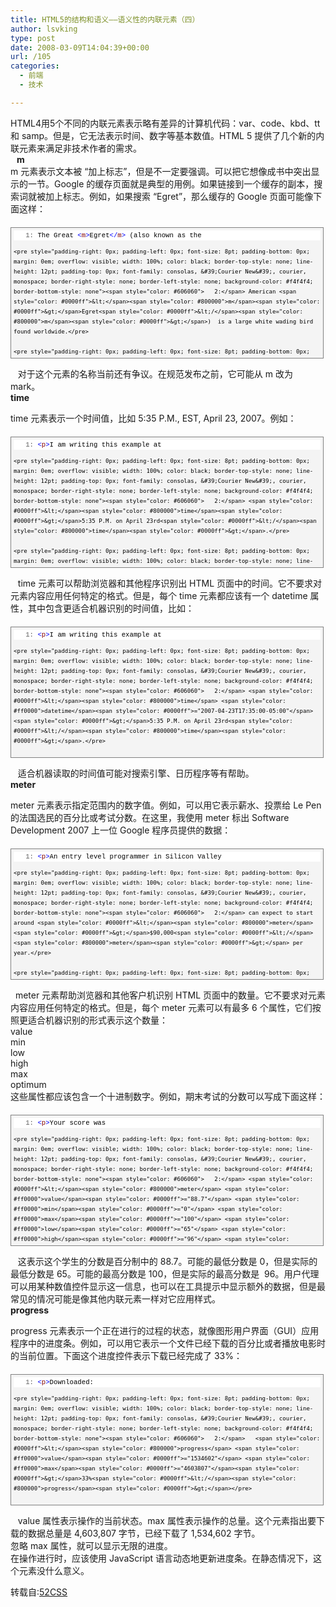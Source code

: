 ```yaml
---
title: HTML5的结构和语义——语义性的内联元素（四）
author: lsvking
type: post
date: 2008-03-09T14:04:39+00:00
url: /105
categories:
  - 前端
  - 技术

---
```

HTML4用5个不同的内联元素表示略有差异的计算机代码：var、code、kbd、tt 和 samp。但是，它无法表示时间、数字等基本数值。HTML 5 提供了几个新的内联元素来满足非技术作者的需求。&#160;   
**&#160;&#160; m**   
m 元素表示文本被 &#8220;加上标志&#8221;，但是不一定要强调。可以把它想像成书中突出显示的一节。Google 的缓存页面就是典型的用例。如果链接到一个缓存的副本，搜索词就被加上标志。例如，如果搜索 &#8220;Egret&#8221;，那么缓存的 Google 页面可能像下面这样： 

<div style="border-right: gray 1px solid; padding-right: 4px; border-top: gray 1px solid; padding-left: 4px; font-size: 8pt; padding-bottom: 4px; margin: 20px 0px 10px; overflow: auto; border-left: gray 1px solid; width: 97.5%; cursor: text; line-height: 12pt; padding-top: 4px; border-bottom: gray 1px solid; font-family: consolas, &#39;Courier New&#39;, courier, monospace; background-color: #f4f4f4; max-height: 200px">
  <div style="padding-right: 0px; padding-left: 0px; font-size: 8pt; padding-bottom: 0px; overflow: visible; width: 100%; color: black; border-top-style: none; line-height: 12pt; padding-top: 0px; font-family: consolas, &#39;Courier New&#39;, courier, monospace; border-right-style: none; border-left-style: none; background-color: #f4f4f4; border-bottom-style: none">
    <pre style="padding-right: 0px; padding-left: 0px; font-size: 8pt; padding-bottom: 0px; margin: 0em; overflow: visible; width: 100%; color: black; border-top-style: none; line-height: 12pt; padding-top: 0px; font-family: consolas, &#39;Courier New&#39;, courier, monospace; border-right-style: none; border-left-style: none; background-color: white; border-bottom-style: none"><span style="color: #606060">   1:</span> The Great <span style="color: #0000ff">&lt;</span><span style="color: #800000">m</span><span style="color: #0000ff">&gt;</span>Egret<span style="color: #0000ff">&lt;/</span><span style="color: #800000">m</span><span style="color: #0000ff">&gt;</span> (also known as the</pre>
    
    <pre style="padding-right: 0px; padding-left: 0px; font-size: 8pt; padding-bottom: 0px; margin: 0em; overflow: visible; width: 100%; color: black; border-top-style: none; line-height: 12pt; padding-top: 0px; font-family: consolas, &#39;Courier New&#39;, courier, monospace; border-right-style: none; border-left-style: none; background-color: #f4f4f4; border-bottom-style: none"><span style="color: #606060">   2:</span> American <span style="color: #0000ff">&lt;</span><span style="color: #800000">m</span><span style="color: #0000ff">&gt;</span>Egret<span style="color: #0000ff">&lt;/</span><span style="color: #800000">m</span><span style="color: #0000ff">&gt;</span>)  is a large white wading bird found worldwide.</pre>
    
    <pre style="padding-right: 0px; padding-left: 0px; font-size: 8pt; padding-bottom: 0px; margin: 0em; overflow: visible; width: 100%; color: black; border-top-style: none; line-height: 12pt; padding-top: 0px; font-family: consolas, &#39;Courier New&#39;, courier, monospace; border-right-style: none; border-left-style: none; background-color: white; border-bottom-style: none"><span style="color: #606060">   3:</span> The Great <span style="color: #0000ff">&lt;</span><span style="color: #800000">m</span><span style="color: #0000ff">&gt;</span>Egret<span style="color: #0000ff">&lt;/</span><span style="color: #800000">m</span><span style="color: #0000ff">&gt;</span> flies with slow wing beats. The</pre>
    
    <pre style="padding-right: 0px; padding-left: 0px; font-size: 8pt; padding-bottom: 0px; margin: 0em; overflow: visible; width: 100%; color: black; border-top-style: none; line-height: 12pt; padding-top: 0px; font-family: consolas, &#39;Courier New&#39;, courier, monospace; border-right-style: none; border-left-style: none; background-color: #f4f4f4; border-bottom-style: none"><span style="color: #606060">   4:</span> scientific name of the Great <span style="color: #0000ff">&lt;</span><span style="color: #800000">m</span><span style="color: #0000ff">&gt;</span>Egret<span style="color: #0000ff">&lt;/</span><span style="color: #800000">m</span><span style="color: #0000ff">&gt;</span> is <span style="color: #0000ff">&lt;</span><span style="color: #800000">i</span><span style="color: #0000ff">&gt;</span>Casmerodius</pre>
    
    <pre style="padding-right: 0px; padding-left: 0px; font-size: 8pt; padding-bottom: 0px; margin: 0em; overflow: visible; width: 100%; color: black; border-top-style: none; line-height: 12pt; padding-top: 0px; font-family: consolas, &#39;Courier New&#39;, courier, monospace; border-right-style: none; border-left-style: none; background-color: white; border-bottom-style: none"><span style="color: #606060">   5:</span> albus<span style="color: #0000ff">&lt;/</span><span style="color: #800000">i</span><span style="color: #0000ff">&gt;</span>. </pre></p>
  </div>
</div>

&#160;&#160; 对于这个元素的名称当前还有争议。在规范发布之前，它可能从 m 改为 mark。&#160;   
**time**

time 元素表示一个时间值，比如 5:35 P.M., EST, April 23, 2007。例如：

<div style="border-right: gray 1px solid; padding-right: 4px; border-top: gray 1px solid; padding-left: 4px; font-size: 8pt; padding-bottom: 4px; margin: 20px 0px 10px; overflow: auto; border-left: gray 1px solid; width: 97.5%; cursor: text; line-height: 12pt; padding-top: 4px; border-bottom: gray 1px solid; font-family: consolas, &#39;Courier New&#39;, courier, monospace; background-color: #f4f4f4; max-height: 200px">
  <div style="padding-right: 0px; padding-left: 0px; font-size: 8pt; padding-bottom: 0px; overflow: visible; width: 100%; color: black; border-top-style: none; line-height: 12pt; padding-top: 0px; font-family: consolas, &#39;Courier New&#39;, courier, monospace; border-right-style: none; border-left-style: none; background-color: #f4f4f4; border-bottom-style: none">
    <pre style="padding-right: 0px; padding-left: 0px; font-size: 8pt; padding-bottom: 0px; margin: 0em; overflow: visible; width: 100%; color: black; border-top-style: none; line-height: 12pt; padding-top: 0px; font-family: consolas, &#39;Courier New&#39;, courier, monospace; border-right-style: none; border-left-style: none; background-color: white; border-bottom-style: none"><span style="color: #606060">   1:</span> <span style="color: #0000ff">&lt;</span><span style="color: #800000">p</span><span style="color: #0000ff">&gt;</span>I am writing this example at</pre>
    
    <pre style="padding-right: 0px; padding-left: 0px; font-size: 8pt; padding-bottom: 0px; margin: 0em; overflow: visible; width: 100%; color: black; border-top-style: none; line-height: 12pt; padding-top: 0px; font-family: consolas, &#39;Courier New&#39;, courier, monospace; border-right-style: none; border-left-style: none; background-color: #f4f4f4; border-bottom-style: none"><span style="color: #606060">   2:</span> <span style="color: #0000ff">&lt;</span><span style="color: #800000">time</span><span style="color: #0000ff">&gt;</span>5:35 P.M. on April 23rd<span style="color: #0000ff">&lt;/</span><span style="color: #800000">time</span><span style="color: #0000ff">&gt;</span>.</pre>
    
    <pre style="padding-right: 0px; padding-left: 0px; font-size: 8pt; padding-bottom: 0px; margin: 0em; overflow: visible; width: 100%; color: black; border-top-style: none; line-height: 12pt; padding-top: 0px; font-family: consolas, &#39;Courier New&#39;, courier, monospace; border-right-style: none; border-left-style: none; background-color: white; border-bottom-style: none"><span style="color: #606060">   3:</span> <span style="color: #0000ff">&lt;/</span><span style="color: #800000">p</span><span style="color: #0000ff">&gt;</span> </pre></p>
  </div>
</div>

&#160;&#160; time 元素可以帮助浏览器和其他程序识别出 HTML 页面中的时间。它不要求对元素内容应用任何特定的格式。但是，每个 time 元素都应该有一个 datetime 属性，其中包含更适合机器识别的时间值，比如：

<div style="border-right: gray 1px solid; padding-right: 4px; border-top: gray 1px solid; padding-left: 4px; font-size: 8pt; padding-bottom: 4px; margin: 20px 0px 10px; overflow: auto; border-left: gray 1px solid; width: 97.5%; cursor: text; line-height: 12pt; padding-top: 4px; border-bottom: gray 1px solid; font-family: consolas, &#39;Courier New&#39;, courier, monospace; background-color: #f4f4f4; max-height: 200px">
  <div style="padding-right: 0px; padding-left: 0px; font-size: 8pt; padding-bottom: 0px; overflow: visible; width: 100%; color: black; border-top-style: none; line-height: 12pt; padding-top: 0px; font-family: consolas, &#39;Courier New&#39;, courier, monospace; border-right-style: none; border-left-style: none; background-color: #f4f4f4; border-bottom-style: none">
    <pre style="padding-right: 0px; padding-left: 0px; font-size: 8pt; padding-bottom: 0px; margin: 0em; overflow: visible; width: 100%; color: black; border-top-style: none; line-height: 12pt; padding-top: 0px; font-family: consolas, &#39;Courier New&#39;, courier, monospace; border-right-style: none; border-left-style: none; background-color: white; border-bottom-style: none"><span style="color: #606060">   1:</span> <span style="color: #0000ff">&lt;</span><span style="color: #800000">p</span><span style="color: #0000ff">&gt;</span>I am writing this example at</pre>
    
    <pre style="padding-right: 0px; padding-left: 0px; font-size: 8pt; padding-bottom: 0px; margin: 0em; overflow: visible; width: 100%; color: black; border-top-style: none; line-height: 12pt; padding-top: 0px; font-family: consolas, &#39;Courier New&#39;, courier, monospace; border-right-style: none; border-left-style: none; background-color: #f4f4f4; border-bottom-style: none"><span style="color: #606060">   2:</span> <span style="color: #0000ff">&lt;</span><span style="color: #800000">time</span> <span style="color: #ff0000">datetime</span><span style="color: #0000ff">="2007-04-23T17:35:00-05:00"</span><span style="color: #0000ff">&gt;</span>5:35 P.M. on April 23rd<span style="color: #0000ff">&lt;/</span><span style="color: #800000">time</span><span style="color: #0000ff">&gt;</span>.</pre>
    
    <pre style="padding-right: 0px; padding-left: 0px; font-size: 8pt; padding-bottom: 0px; margin: 0em; overflow: visible; width: 100%; color: black; border-top-style: none; line-height: 12pt; padding-top: 0px; font-family: consolas, &#39;Courier New&#39;, courier, monospace; border-right-style: none; border-left-style: none; background-color: white; border-bottom-style: none"><span style="color: #606060">   3:</span> <span style="color: #0000ff">&lt;/</span><span style="color: #800000">p</span><span style="color: #0000ff">&gt;</span> </pre></p>
  </div>
</div>

&#160;&#160; 适合机器读取的时间值可能对搜索引擎、日历程序等有帮助。&#160;   
**meter**

meter 元素表示指定范围内的数字值。例如，可以用它表示薪水、投票给 Le Pen 的法国选民的百分比或考试分数。在这里，我使用 meter 标出 Software Development 2007 上一位 Google 程序员提供的数据： 

<div style="border-right: gray 1px solid; padding-right: 4px; border-top: gray 1px solid; padding-left: 4px; font-size: 8pt; padding-bottom: 4px; margin: 20px 0px 10px; overflow: auto; border-left: gray 1px solid; width: 97.5%; cursor: text; line-height: 12pt; padding-top: 4px; border-bottom: gray 1px solid; font-family: consolas, &#39;Courier New&#39;, courier, monospace; background-color: #f4f4f4; max-height: 200px">
  <div style="padding-right: 0px; padding-left: 0px; font-size: 8pt; padding-bottom: 0px; overflow: visible; width: 100%; color: black; border-top-style: none; line-height: 12pt; padding-top: 0px; font-family: consolas, &#39;Courier New&#39;, courier, monospace; border-right-style: none; border-left-style: none; background-color: #f4f4f4; border-bottom-style: none">
    <pre style="padding-right: 0px; padding-left: 0px; font-size: 8pt; padding-bottom: 0px; margin: 0em; overflow: visible; width: 100%; color: black; border-top-style: none; line-height: 12pt; padding-top: 0px; font-family: consolas, &#39;Courier New&#39;, courier, monospace; border-right-style: none; border-left-style: none; background-color: white; border-bottom-style: none"><span style="color: #606060">   1:</span> <span style="color: #0000ff">&lt;</span><span style="color: #800000">p</span><span style="color: #0000ff">&gt;</span>An entry level programmer in Silicon Valley </pre>
    
    <pre style="padding-right: 0px; padding-left: 0px; font-size: 8pt; padding-bottom: 0px; margin: 0em; overflow: visible; width: 100%; color: black; border-top-style: none; line-height: 12pt; padding-top: 0px; font-family: consolas, &#39;Courier New&#39;, courier, monospace; border-right-style: none; border-left-style: none; background-color: #f4f4f4; border-bottom-style: none"><span style="color: #606060">   2:</span> can expect to start around <span style="color: #0000ff">&lt;</span><span style="color: #800000">meter</span><span style="color: #0000ff">&gt;</span>$90,000<span style="color: #0000ff">&lt;/</span><span style="color: #800000">meter</span><span style="color: #0000ff">&gt;</span> per year.</pre>
    
    <pre style="padding-right: 0px; padding-left: 0px; font-size: 8pt; padding-bottom: 0px; margin: 0em; overflow: visible; width: 100%; color: black; border-top-style: none; line-height: 12pt; padding-top: 0px; font-family: consolas, &#39;Courier New&#39;, courier, monospace; border-right-style: none; border-left-style: none; background-color: white; border-bottom-style: none"><span style="color: #606060">   3:</span> <span style="color: #0000ff">&lt;/</span><span style="color: #800000">p</span><span style="color: #0000ff">&gt;</span> </pre></p>
  </div>
</div>

&#160; meter 元素帮助浏览器和其他客户机识别 HTML 页面中的数量。它不要求对元素内容应用任何特定的格式。但是，每个 meter 元素可以有最多 6 个属性，它们按照更适合机器识别的形式表示这个数量：&#160;   
value&#160;   
min&#160;   
low&#160;   
high&#160;   
max&#160;   
optimum&#160;   
这些属性都应该包含一个十进制数字。例如，期末考试的分数可以写成下面这样： 

<div style="border-right: gray 1px solid; padding-right: 4px; border-top: gray 1px solid; padding-left: 4px; font-size: 8pt; padding-bottom: 4px; margin: 20px 0px 10px; overflow: auto; border-left: gray 1px solid; width: 97.5%; cursor: text; line-height: 12pt; padding-top: 4px; border-bottom: gray 1px solid; font-family: consolas, &#39;Courier New&#39;, courier, monospace; background-color: #f4f4f4; max-height: 200px">
  <div style="padding-right: 0px; padding-left: 0px; font-size: 8pt; padding-bottom: 0px; overflow: visible; width: 100%; color: black; border-top-style: none; line-height: 12pt; padding-top: 0px; font-family: consolas, &#39;Courier New&#39;, courier, monospace; border-right-style: none; border-left-style: none; background-color: #f4f4f4; border-bottom-style: none">
    <pre style="padding-right: 0px; padding-left: 0px; font-size: 8pt; padding-bottom: 0px; margin: 0em; overflow: visible; width: 100%; color: black; border-top-style: none; line-height: 12pt; padding-top: 0px; font-family: consolas, &#39;Courier New&#39;, courier, monospace; border-right-style: none; border-left-style: none; background-color: white; border-bottom-style: none"><span style="color: #606060">   1:</span> <span style="color: #0000ff">&lt;</span><span style="color: #800000">p</span><span style="color: #0000ff">&gt;</span>Your score was </pre>
    
    <pre style="padding-right: 0px; padding-left: 0px; font-size: 8pt; padding-bottom: 0px; margin: 0em; overflow: visible; width: 100%; color: black; border-top-style: none; line-height: 12pt; padding-top: 0px; font-family: consolas, &#39;Courier New&#39;, courier, monospace; border-right-style: none; border-left-style: none; background-color: #f4f4f4; border-bottom-style: none"><span style="color: #606060">   2:</span> <span style="color: #0000ff">&lt;</span><span style="color: #800000">meter</span> <span style="color: #ff0000">value</span><span style="color: #0000ff">="88.7"</span> <span style="color: #ff0000">min</span><span style="color: #0000ff">="0"</span> <span style="color: #ff0000">max</span><span style="color: #0000ff">="100"</span> <span style="color: #ff0000">low</span><span style="color: #0000ff">="65"</span> <span style="color: #ff0000">high</span><span style="color: #0000ff">="96"</span> <span style="color: #ff0000">optimum</span><span style="color: #0000ff">="100"</span><span style="color: #0000ff">&gt;</span>B+<span style="color: #0000ff">&lt;/</span><span style="color: #800000">meter</span><span style="color: #0000ff">&gt;</span>.</pre>
    
    <pre style="padding-right: 0px; padding-left: 0px; font-size: 8pt; padding-bottom: 0px; margin: 0em; overflow: visible; width: 100%; color: black; border-top-style: none; line-height: 12pt; padding-top: 0px; font-family: consolas, &#39;Courier New&#39;, courier, monospace; border-right-style: none; border-left-style: none; background-color: white; border-bottom-style: none"><span style="color: #606060">   3:</span> <span style="color: #0000ff">&lt;/</span><span style="color: #800000">p</span><span style="color: #0000ff">&gt;</span> </pre></p>
  </div>
</div>

&#160;&#160; 这表示这个学生的分数是百分制中的 88.7。可能的最低分数是 0，但是实际的最低分数是 65。可能的最高分数是 100，但是实际的最高分数是&#160; 96。用户代理可以用某种数值控件显示这一信息，也可以在工具提示中显示额外的数据，但是最常见的情况可能是像其他内联元素一样对它应用样式。&#160;   
**progress**

progress 元素表示一个正在进行的过程的状态，就像图形用户界面（GUI）应用程序中的进度条。例如，可以用它表示一个文件已经下载的百分比或者播放电影时的当前位置。下面这个进度控件表示下载已经完成了 33%： 

<div style="border-right: gray 1px solid; padding-right: 4px; border-top: gray 1px solid; padding-left: 4px; font-size: 8pt; padding-bottom: 4px; margin: 20px 0px 10px; overflow: auto; border-left: gray 1px solid; width: 97.5%; cursor: text; line-height: 12pt; padding-top: 4px; border-bottom: gray 1px solid; font-family: consolas, &#39;Courier New&#39;, courier, monospace; background-color: #f4f4f4; max-height: 200px">
  <div style="padding-right: 0px; padding-left: 0px; font-size: 8pt; padding-bottom: 0px; overflow: visible; width: 100%; color: black; border-top-style: none; line-height: 12pt; padding-top: 0px; font-family: consolas, &#39;Courier New&#39;, courier, monospace; border-right-style: none; border-left-style: none; background-color: #f4f4f4; border-bottom-style: none">
    <pre style="padding-right: 0px; padding-left: 0px; font-size: 8pt; padding-bottom: 0px; margin: 0em; overflow: visible; width: 100%; color: black; border-top-style: none; line-height: 12pt; padding-top: 0px; font-family: consolas, &#39;Courier New&#39;, courier, monospace; border-right-style: none; border-left-style: none; background-color: white; border-bottom-style: none"><span style="color: #606060">   1:</span> <span style="color: #0000ff">&lt;</span><span style="color: #800000">p</span><span style="color: #0000ff">&gt;</span>Downloaded: </pre>
    
    <pre style="padding-right: 0px; padding-left: 0px; font-size: 8pt; padding-bottom: 0px; margin: 0em; overflow: visible; width: 100%; color: black; border-top-style: none; line-height: 12pt; padding-top: 0px; font-family: consolas, &#39;Courier New&#39;, courier, monospace; border-right-style: none; border-left-style: none; background-color: #f4f4f4; border-bottom-style: none"><span style="color: #606060">   2:</span>   <span style="color: #0000ff">&lt;</span><span style="color: #800000">progress</span> <span style="color: #ff0000">value</span><span style="color: #0000ff">="1534602"</span> <span style="color: #ff0000">max</span><span style="color: #0000ff">="4603807"</span><span style="color: #0000ff">&gt;</span>33%<span style="color: #0000ff">&lt;/</span><span style="color: #800000">progress</span><span style="color: #0000ff">&gt;</span></pre>
    
    <pre style="padding-right: 0px; padding-left: 0px; font-size: 8pt; padding-bottom: 0px; margin: 0em; overflow: visible; width: 100%; color: black; border-top-style: none; line-height: 12pt; padding-top: 0px; font-family: consolas, &#39;Courier New&#39;, courier, monospace; border-right-style: none; border-left-style: none; background-color: white; border-bottom-style: none"><span style="color: #606060">   3:</span> <span style="color: #0000ff">&lt;/</span><span style="color: #800000">p</span><span style="color: #0000ff">&gt;</span> </pre></p>
  </div>
</div>

&#160;&#160; value 属性表示操作的当前状态。max 属性表示操作的总量。这个元素指出要下载的数据总量是 4,603,807 字节，已经下载了 1,534,602 字节。&#160;   
忽略 max 属性，就可以显示无限的进度。&#160;   
在操作进行时，应该使用 JavaScript 语言动态地更新进度条。在静态情况下，这个元素没什么意义。

转载自:[52CSS][1]

 [1]: http://52CSS.com